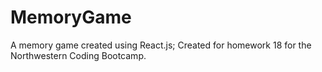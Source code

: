 # MemoryGame
A memory game created using React.js; Created for homework 18 for the Northwestern Coding Bootcamp.
